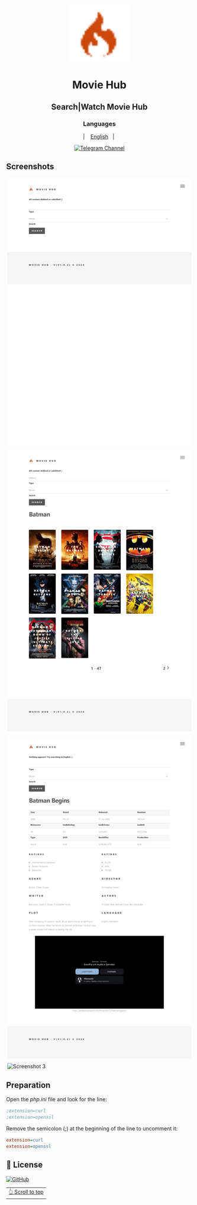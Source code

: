 <div align="center">

<img width="" src="./fastlane/Icon.png" width=160 height=160 align="center">

# Movie Hub

## Search|Watch Movie Hub

### Languages

&nbsp;&nbsp;| &nbsp;&nbsp;
<a href="#">English</a>
&nbsp;&nbsp;| &nbsp;&nbsp;

[![Telegram Channel](https://img.shields.io/badge/Telegram-LucasLixo-blue?style=flat&logo=telegram)](https://t.me/LukasAngo)

</div>

## Screenshots

<div style="display: flex; flex-wrap: wrap; gap: 10px; justify-content: center;">
  <img src="./fastlane/Screenshost (1).png" alt="Screenshot 1" style="margin: 1px;" width="99%" />
  <img src="./fastlane/Screenshots (2).png" alt="Screenshot 2" style="margin: 1px;" width="99%" />
  <img src="./fastlane/Screenshots (3).png" alt="Screenshot 3" style="margin: 1px;" width="99%" />
  <img src="./fastlane/Screenshots (4).png" alt="Screenshot 3" style="margin: 1px;" width="99%" />
</div>

## Preparation

Open the *php.ini* file and look for the line:
```ini
;extension=curl
;extension=openssl
```
Remove the semicolon (;) at the beginning of the line to uncomment it:
```ini
extension=curl
extension=openssl
```

## 📃 License

[![GitHub](https://img.shields.io/github/license/LucasLixo/Movie-Hub-v1?style=for-the-badge)](https://github.com/LucasLixo/Movie-Hub-v1/blob/main/LICENSE)

<div align="right">
<table><td>
<a href="#start-of-content">👆 Scroll to top</a>
</td></table>
</div>
